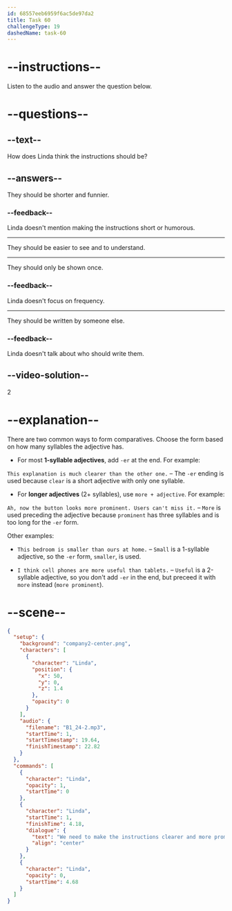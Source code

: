 ```yaml
---
id: 68557eeb6959f6ac5de97da2
title: Task 60
challengeType: 19
dashedName: task-60
---
```


<!-- (Audio) Linda: We need to make the instructions clearer and more prominent. -->

# --instructions--

Listen to the audio and answer the question below.

# --questions--

## --text--

How does Linda think the instructions should be?

## --answers--

They should be shorter and funnier.

### --feedback--

Linda doesn't mention making the instructions short or humorous.

---

They should be easier to see and to understand.

---

They should only be shown once.

### --feedback--

Linda doesn't focus on frequency.

---

They should be written by someone else.

### --feedback--

Linda doesn't talk about who should write them.

## --video-solution--

2

# --explanation--

There are two common ways to form comparatives. Choose the form based on how many syllables the adjective has.

- For most **1-syllable adjectives**, add `-er` at the end. For example:

`This explanation is much clearer than the other one.` – The `-er` ending is used because `clear` is a short adjective with only one syllable.

- For **longer adjectives** (2+ syllables), use `more + adjective`. For example:

`Ah, now the button looks more prominent. Users can't miss it.` – `More` is used preceding the adjective because `prominent` has three syllables and is too long for the `-er` form.

Other examples:

- `This bedroom is smaller than ours at home.` – `Small` is a 1-syllable adjective, so the `-er` form, `smaller`, is used.

- `I think cell phones are more useful than tablets.` – `Useful` is a 2-syllable adjective, so you don't add `-er` in the end, but preceed it with `more` instead (`more prominent`).

# --scene--

```json
{
  "setup": {
    "background": "company2-center.png",
    "characters": [
      {
        "character": "Linda",
        "position": {
          "x": 50,
          "y": 0,
          "z": 1.4
        },
        "opacity": 0
      }
    ],
    "audio": {
      "filename": "B1_24-2.mp3",
      "startTime": 1,
      "startTimestamp": 19.64,
      "finishTimestamp": 22.82
    }
  },
  "commands": [
    {
      "character": "Linda",
      "opacity": 1,
      "startTime": 0
    },
    {
      "character": "Linda",
      "startTime": 1,
      "finishTime": 4.18,
      "dialogue": {
        "text": "We need to make the instructions clearer and more prominent.",
        "align": "center"
      }
    },
    {
      "character": "Linda",
      "opacity": 0,
      "startTime": 4.68
    }
  ]
}
```
